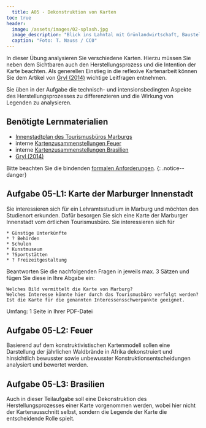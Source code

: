 ```yaml
---
  title: A05 - Dekonstruktion von Karten
toc: true
header:
  image: /assets/images/02-splash.jpg
  image_description: "Blick ins Lahntal mit Grünlandwirtschaft, Baustelle für Stromtrassen und Regenbogen."
  caption: "Foto: T. Nauss / CC0"
---
```


In dieser Übung analysieren Sie verschiedene Karten. Hierzu müssen Sie neben dem Sichtbaren auch den Herstellungsprozess und die Intention der Karte beachten. Als generellen Einstieg in die reflexive Kartenarbeit können Sie dem Artikel von [Gryl (2014)](https://www.westermann.de/anlage/4558643/Reflexive-Kartenarbeit-Hinterfragen-als-alltaegliche-und-fachliche-Praxis) wichtige Leitfragen entnehmen.

Sie üben in der Aufgabe die technisch- und intensionsbedingten Aspekte des Herstellungsprozesses zu differenzieren und die Wirkung von Legenden zu analysieren.

<!---
die folgenden Leitfragen angesehen werden, die eine ergänzte Auswahl der bei Gryl (2014) (intern hier)zu findenden Zusammenstellung sind:

    Was zeigt die Karte?
    Wie ist die Darstellung?
    Welches Thema/Problem soll mit der Karte bearbeitet werden?
    Wer ist der Urheber der Karte?
    Was will der Urheber mit der Karte erreichen?
    Welche Botschaft wird (soll) transportiert (werden)?
    Was zeigt die Karte nicht?
    Wie wirkt die Karte auf mich?
    Welche Fragen ergeben sich für mich aus der Karte?
--->


## Benötigte Lernmaterialien
* [Innenstadtplan des Tourismusbüros Marburgs](https://www.marburg-tourismus.de/service/stadtplan/innenstadtplan-marburg/)
* interne [Kartenzusammenstellungen Feuer](https://ilias.uni-marburg.de/ilias.php?ref_id=1880380&cmd=view&cmdClass=ilrepositorygui&cmdNode=tt&baseClass=ilrepositorygui)
* interne [Kartenzusammenstellungen Brasilien](https://ilias.uni-marburg.de/ilias.php?ref_id=1880380&cmd=view&cmdClass=ilrepositorygui&cmdNode=tt&baseClass=ilrepositorygui)
* [Gryl (2014)](https://www.westermann.de/anlage/4558643/Reflexive-Kartenarbeit-Hinterfragen-als-alltaegliche-und-fachliche-Praxis)


Bitte beachten Sie die bindenden [formalen Anforderungen](https://geomoer.github.io/moer-meko//unit00/unit00-03_assignments.html#formale-anforderungen).
{: .notice--danger}

## Aufgabe 05-L1: Karte der Marburger Innenstadt

Sie interessieren sich für ein Lehramtsstudium in Marburg und möchten den Studienort erkunden. Dafür besorgen Sie sich eine Karte der Marburger Innenstadt vom örtlichen Tourismusbüro. Sie interessieren sich für

    * Günstige Unterkünfte
    * ? Behörden
    * Schulen
    * Kunstmuseum
    * ?Sportstätten
    * ? Freizeitgestaltung


Beantworten Sie die nachfolgenden Fragen in jeweils max. 3 Sätzen und fügen Sie diese in Ihre Abgabe ein:

    Welches Bild vermittelt die Karte von Marburg?
    Welches Interesse könnte hier durch das Tourismusbüro verfolgt werden?
    Ist die Karte für die genannten Interessensschwerpunkte geeignet.

Umfang: 1 Seite in Ihrer PDF-Datei


## Aufgabe 05-L2: Feuer

Basierend auf dem konstruktivistischen Kartenmodell sollen eine Darstellung der jährlichen Waldbrände in Afrika dekonstruiert und hinsichtlich bewusster sowie unbewusster Konstruktionsentscheidungen analysiert und bewertet werden.

## Aufgabe 05-L3: Brasilien

Auch in dieser Teilaufgabe soll eine Dekonstruktion des Herstellungsprozesses einer Karte vorgenommen werden, wobei hier nicht der Kartenausschnitt selbst, sondern die Legende der Karte die entscheidende Rolle spielt.



<!---
Ich denke die drei Aufgaben sind genug. In MeKo letztes Jahr gab es noch die Nasa Feuerkarte, die Werbung der Autovermietung und Brasilien vielleicht County Karte damit tauschen?!
 --->

 <!---
 Nutzen Sie die folgenden vier Kartendienste um sich ein Bild des Stadtteils Sachsenhausen in Frankfurt zu machen:

     Baby Places
     Bing Maps
     Here Maps
     Open Street Map

     Fassen Sie bitte Ihr Bild von Sachsenhausen auf Basis der Karten in max. 3 Sätzen zusammen. Analysieren Sie anschließend die unterschiedlichen Karteninformationen bezüglich folgender Aspekte mit jeweils maximal 3 Sätzen:

         Welche Unterschiede gibt es in den kartographischen Darstellungsweisen (z.B. Farben, Symbole, Signaturen)?
         Welcher Herstellungsprozess (z.B. dahinterstehende Institutionen, Ziele) steht hinter den Karten?
         Welchen Zweck hat die jeweilige Karte für ihren Nutzer hat?

 Umfang: 2 Seiten in Ihrer PDF-Datei
 --->

 <!---
 ### Aufgabe 05-L2: Karte der US Wahlen 2008 auf County-Ebene

 Die folgende Karte von Mark Newman zeigt die Ergebnisse der Präsidentschaftswahlen im Jahr 2008 auf County-Ebene. In rot sind Counties dargestellt, in denen die Mehrheit der Wahlberechtigten den republikanischen Kandidaten gewählt hat, in blau solche mit einer Mehrheit für die Demokraten.

 **1. Karte**

 Reflektieren Sie die Wirkung der Karte in max. 5 Sätzen. Binden Sie hierfür auch die folgende Abbildung ein, die die Counties entsprechend der wahlberechtigten Einwohner gewichtet.

 **2.Karte**

 Umfang: 1 Seite in Ihrer PDF-Datei
 --->

